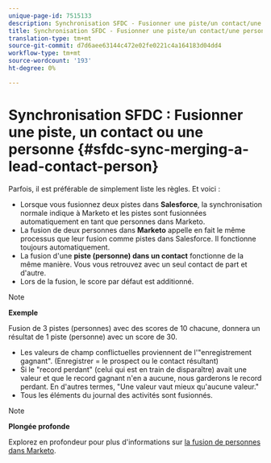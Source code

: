 ```yaml
---
unique-page-id: 7515133
description: Synchronisation SFDC - Fusionner une piste/un contact/une personne - Documents marketing - Documentation du produit
title: Synchronisation SFDC - Fusionner une piste/un contact/une personne
translation-type: tm+mt
source-git-commit: d7d6aee63144c472e02fe0221c4a164183d04dd4
workflow-type: tm+mt
source-wordcount: '193'
ht-degree: 0%

---
```



# Synchronisation SFDC : Fusionner une piste, un contact ou une personne {#sfdc-sync-merging-a-lead-contact-person}

Parfois, il est préférable de simplement liste les règles. Et voici :

* Lorsque vous fusionnez deux pistes dans **Salesforce**, la synchronisation normale indique à Marketo et les pistes sont fusionnées automatiquement en tant que personnes dans Marketo.
* La fusion de deux personnes dans **Marketo** appelle en fait le même processus que leur fusion comme pistes dans Salesforce. Il fonctionne toujours automatiquement.
* La fusion d&#39;une **piste (personne) dans un contact** fonctionne de la même manière. Vous vous retrouvez avec un seul contact de part et d&#39;autre.
* Lors de la fusion, le score par défaut est additionné.

>[!NOTE]
>
>**Exemple**
>
>Fusion de 3 pistes (personnes) avec des scores de 10 chacune, donnera un résultat de 1 piste (personne) avec un score de 30.

* Les valeurs de champ conflictuelles proviennent de l&#39;&quot;enregistrement gagnant&quot;. (Enregistrer = le prospect ou le contact résultant)
* Si le &quot;record perdant&quot; (celui qui est en train de disparaître) avait une valeur et que le record gagnant n&#39;en a aucune, nous garderons le record perdant. En d&#39;autres termes, &quot;Une valeur vaut mieux qu&#39;aucune valeur.&quot;
* Tous les éléments du journal des activités sont fusionnés.

>[!NOTE]
>
>**Plongée profonde**
>
>Explorez en profondeur pour plus d&#39;informations sur [la fusion de personnes dans Marketo](../../../../product-docs/core-marketo-concepts/smart-lists-and-static-lists/managing-people-in-smart-lists/find-and-merge-duplicate-people.md).

